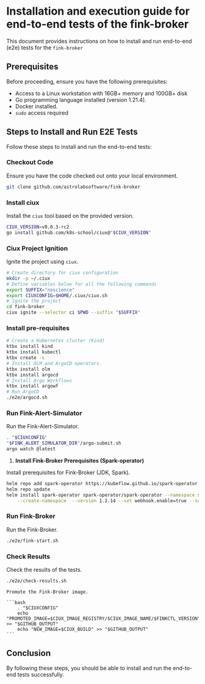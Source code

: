 # Installation and execution guide for end-to-end tests of the fink-broker

This document provides instructions on how to install and run end-to-end (e2e) tests for the `fink-broker`

## Prerequisites

Before proceeding, ensure you have the following prerequisites:

- Access to a Linux workstation with 16GB+ memory and 100GB+ disk
- Go programming language installed (version 1.21.4).
- Docker installed.
- `sudo` access required

## Steps to Install and Run E2E Tests

Follow these steps to install and run the end-to-end tests:

### Checkout Code

Ensure you have the code checked out onto your local environment.

```bash
git clone github.com/astrolabsoftware/fink-broker
```

### Install ciux

Install the `ciux` tool based on the provided version.

```bash
CIUX_VERSION=v0.0.3-rc2
go install github.com/k8s-school/ciux@"$CIUX_VERSION"
```

### Ciux Project Ignition

Ignite the project using `ciux`.

```bash
# Create directory for ciux configuration
mkdir -p ~/.ciux
# Define variables below for all the following commands
export SUFFIX="noscience"
export CIUXCONFIG=$HOME/.ciux/ciux.sh
# Ignite the project
cd fink-broker
ciux ignite --selector ci $PWD --suffix "$SUFFIX"
```

### Install pre-requisites

```bash
# Create a Kubernetes cluster (Kind)
ktbx install kind
ktbx install kubectl
ktbx create -s
# Install OLM and ArgoCD operators.
ktbx install olm
ktbx install argocd
# Install Argo Workflows
ktbx install argowf
# Run ArgoCD
./e2e/argocd.sh
```

### Run Fink-Alert-Simulator

Run the Fink-Alert-Simulator.

```bash
. "$CIUXCONFIG"
"$FINK_ALERT_SIMULATOR_DIR"/argo-submit.sh
argo watch @latest
```

1.  **Install Fink-Broker Prerequisites (Spark-operator)**

Install prerequisites for Fink-Broker (JDK, Spark).

```bash
helm repo add spark-operator https://kubeflow.github.io/spark-operator
helm repo update
helm install spark-operator spark-operator/spark-operator --namespace spark-operator \
    --create-namespace  --version 1.2.14 --set webhook.enable=true --set sparkJobNamespace=spark
```

### Run Fink-Broker

Run the Fink-Broker.

```bash
./e2e/fink-start.sh
```

### Check Results

Check the results of the tests.

```bash
./e2e/check-results.sh
```


    Promote the Fink-Broker image.

    ```bash
        . "$CIUXCONFIG"
        echo "PROMOTED_IMAGE=$CIUX_IMAGE_REGISTRY/$CIUX_IMAGE_NAME/$FINKCTL_VERSION" >> "$GITHUB_OUTPUT"
        echo "NEW_IMAGE=$CIUX_BUILD" >> "$GITHUB_OUTPUT"
    ```

## Conclusion

By following these steps, you should be able to install and run the end-to-end tests successfully.
